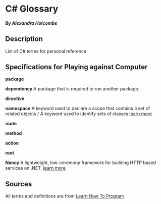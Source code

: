# C# Glossary

#### By _**Alexandra Holcombe**_

## Description

List of C# terms for personal reference

## Specifications for Playing against Computer

**package**

**dependency** A package that is required to run another package.

**directive**

**namespace** A keyword used to declare a scope that contains a set of related objects / A keyword used to identify sets of classes  [learn more](https://msdn.microsoft.com/en-us/library/z2kcy19k.aspx)

**route**

**method**

**action**

**root**

**Nancy** A lightweight, low-ceremony framework for building HTTP based services on .NET. [learn more](https://github.com/NancyFx/Nancy/wiki/Introduction)


## Sources

All terms and definitions are from [Learn How To Program](https://www.learnhowtoprogram.com/)
